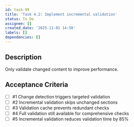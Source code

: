 ```yaml
---
id: task-99
title: 'Task 4.2: Implement incremental validation'
status: To Do
assignee: []
created_date: '2025-11-01 14:50'
labels: []
dependencies: []
---
```


## Description

<!-- SECTION:DESCRIPTION:BEGIN -->
Only validate changed content to improve performance.
<!-- SECTION:DESCRIPTION:END -->

## Acceptance Criteria
<!-- AC:BEGIN -->
- [ ] #1 Change detection triggers targeted validation
- [ ] #2 Incremental validation skips unchanged sections
- [ ] #3 Validation cache prevents redundant checks
- [ ] #4 Full validation still available for comprehensive checks
- [ ] #5 Incremental validation reduces validation time by 85%
<!-- AC:END -->
